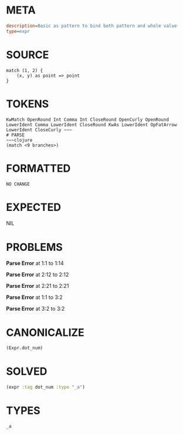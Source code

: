 # META
~~~ini
description=Basic as pattern to bind both pattern and whole value
type=expr
~~~
# SOURCE
~~~roc
match (1, 2) {
    (x, y) as point => point
}
~~~
# TOKENS
~~~text
KwMatch OpenRound Int Comma Int CloseRound OpenCurly OpenRound LowerIdent Comma LowerIdent CloseRound KwAs LowerIdent OpFatArrow LowerIdent CloseCurly ~~~
# PARSE
~~~clojure
(match <9 branches>)
~~~
# FORMATTED
~~~roc
NO CHANGE
~~~
# EXPECTED
NIL
# PROBLEMS
**Parse Error**
at 1:1 to 1:14

**Parse Error**
at 2:12 to 2:12

**Parse Error**
at 2:21 to 2:21

**Parse Error**
at 1:1 to 3:2

**Parse Error**
at 3:2 to 3:2

# CANONICALIZE
~~~clojure
(Expr.dot_num)
~~~
# SOLVED
~~~clojure
(expr :tag dot_num :type "_a")
~~~
# TYPES
~~~roc
_a
~~~
